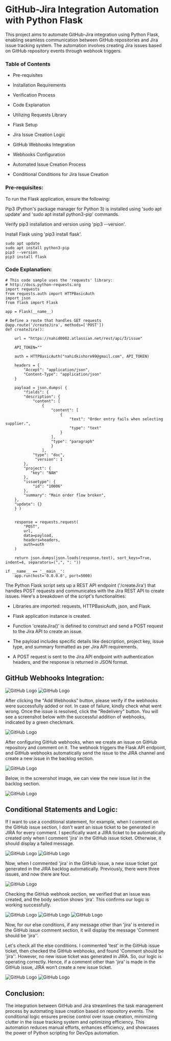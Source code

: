 # GitHub-Jira Integration Automation with Python Flask

This project aims to automate GitHub-Jira integration using Python Flask, enabling seamless communication between GitHub repositories and Jira issue tracking system. The automation involves creating Jira issues based on GitHub repository events through webhook triggers.

### Table of Contents

* Pre-requisites

* Installation Requirements

* Verification Process

* Code Explanation

* Utilizing Requests Library

* Flask Setup

* Jira Issue Creation Logic

* GitHub Webhooks Integration

* Webhooks Configuration

* Automated Issue Creation Process

* Conditional Conditions for Jira Issue Creation


### Pre-requisites:

To run the Flask application, ensure the following:

Pip3 (Python's package manager for Python 3) is installed using 'sudo apt update' and 'sudo apt install python3-pip' commands.

Verify pip3 installation and version using 'pip3 --version'.

Install Flask using 'pip3 install flask'.
```
sudo apt update
sudo apt install python3-pip
pip3 --version
pip3 install flask
```
### Code Explanation:
```
# This code sample uses the 'requests' library:
# http://docs.python-requests.org
import requests
from requests.auth import HTTPBasicAuth
import json
from flask import Flask

app = Flask(__name__)

# Define a route that handles GET requests
@app.route('/createJira', methods=['POST'])
def createJira():

    url = "https://nahid0002.atlassian.net/rest/api/3/issue"

    API_TOKEN=""

    auth = HTTPBasicAuth("nahidkishore99@gmail.com", API_TOKEN)

    headers = {
        "Accept": "application/json",
        "Content-Type": "application/json"
    }

    payload = json.dumps( {
        "fields": {
        "description": {
            "content": [
                {
                    "content": [
                        {
                            "text": "Order entry fails when selecting supplier.",
                            "type": "text"
                        }
                    ],
                    "type": "paragraph"
                    }
                ],
            "type": "doc",
             "version": 1
        },
        "project": {
           "key": "NAH"
        },
        "issuetype": {
            "id": "10006"
        },
        "summary": "Main order flow broken",
    },
    "update": {}
    } )


    response = requests.request(
        "POST",
        url,
        data=payload,
        headers=headers,
        auth=auth
    )

    return json.dumps(json.loads(response.text), sort_keys=True, indent=4, separators=(",", ": "))

if __name__ == '__main__':
    app.run(host='0.0.0.0', port=5000)
```
The Python Flask script sets up a REST API endpoint ('/createJira') that handles POST requests and communicates with the Jira REST API to create issues. 
Here's a breakdown of the script's functionalities:

* Libraries are imported: requests, HTTPBasicAuth, json, and Flask.

* Flask application instance is created.

* Function 'createJira()' is defined to construct and send a POST request to the Jira API to create an issue.

* The payload includes specific details like description, project key, issue type, and summary formatted as per Jira API requirements.

* A POST request is sent to the Jira API endpoint with authentication headers, and the response is returned in JSON format.

## GitHub Webhooks Integration:
![GitHub Logo](/Python_Everything_Abhishek/Day-15/images/img-1.png)
![GitHub Logo](/Python_Everything_Abhishek/Day-15/images/img-2.png)

After clicking the "Add Webhooks" button, please verify if the webhooks were successfully added or not. In case of failure, kindly check what went wrong. Once the issue is resolved, click the "Redelivery" button. You will see a screenshot below with the successful addition of webhooks, indicated by a green checkmark.

![GitHub Logo](/Python_Everything_Abhishek/Day-15/images/img-3.png)


After configuring GitHub webhooks, when we create an issue on GitHub repository and comment on it. The webhook triggers the Flask API endpoint, and GitHub webhooks automatically send the issue to the JIRA channel and create a new issue in the backlog section.

![GitHub Logo](/Python_Everything_Abhishek/Day-15/images/img-4.png)

Below, in the screenshot image, we can view the new issue list in the backlog section.

![GitHub Logo](/Python_Everything_Abhishek/Day-15/images/img-5.png)

## Conditional Statements and Logic:

If I want to use a conditional statement, for example, when I comment on the GitHub issue section, I don't want an issue ticket to be generated in JIRA for every comment. I specifically want a JIRA ticket to be automatically created only when I comment 'jira' in the GitHub issue ticket. Otherwise, it should display a failed message.

![GitHub Logo](/Python_Everything_Abhishek/Day-15/images/img-6.png)
![GitHub Logo](/Python_Everything_Abhishek/Day-15/images/img-7.png)

Now, when I commented 'jira' in the GitHub issue, a new issue ticket got generated in the JIRA backlog automatically. Previously, there were three issues, and now there are four.

![GitHub Logo](/Python_Everything_Abhishek/Day-15/images/img-8.png)

Checking the GitHub webhook section, we verified that an issue was created, and the body section shows 'jira'. This confirms our logic is working successfully.

![GitHub Logo](/Python_Everything_Abhishek/Day-15/images/img-9.png)
![GitHub Logo](/Python_Everything_Abhishek/Day-15/images/img-10.png)
![GitHub Logo](/Python_Everything_Abhishek/Day-15/images/img-11.png)

Now, for our else conditions, if any message other than 'jira' is entered in the GitHub issue comment section, it will display the message 'Comment should be 'jira''.

Let's check all the else conditions. I commented 'test' in the GitHub issue ticket, then checked the GitHub webhooks, and found 'Comment should be 'jira''. However, no new issue ticket was generated in JIRA. So, our logic is operating correctly. Hence, if a comment other than 'jira' is made in the GitHub issue, JIRA won’t create a new issue ticket.

![GitHub Logo](/Python_Everything_Abhishek/Day-15/images/img-12.png)
![GitHub Logo](/Python_Everything_Abhishek/Day-15/images/img-13.png)

## Conclusion:

The integration between GitHub and Jira streamlines the task management process by automating issue creation based on repository events. The conditional logic ensures precise control over issue creation, minimizing clutter in the issue tracking system and optimizing efficiency. This automation reduces manual efforts, enhances efficiency, and showcases the power of Python scripting for DevOps automation.

